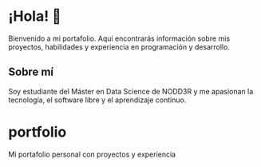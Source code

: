 # ¡Hola! 👋

Bienvenido a mi portafolio. Aquí encontrarás información sobre mis proyectos, habilidades y experiencia en programación y desarrollo.

## Sobre mí

Soy estudiante del Máster en Data Science de NODD3R y me apasionan la tecnología, el software libre y el aprendizaje continuo.

# portfolio
Mi portafolio personal con proyectos y experiencia
